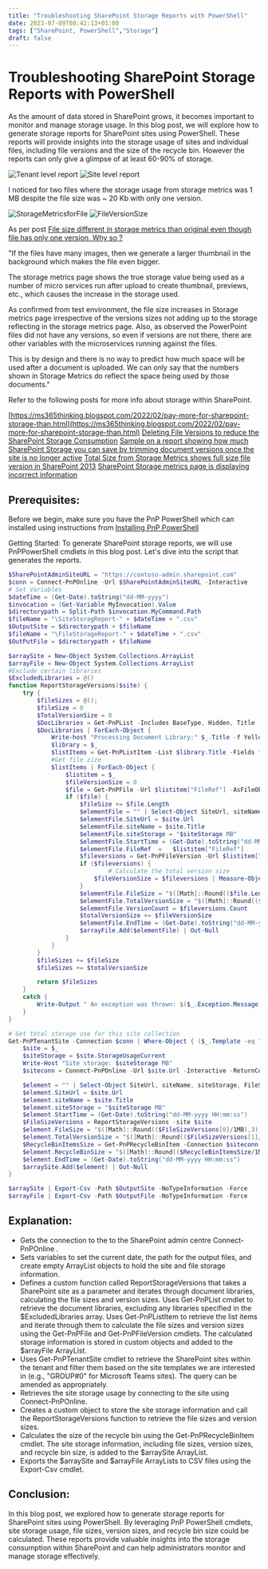 ```yaml
---
title: "Troubleshooting SharePoint Storage Reports with PowerShell"
date: 2023-07-09T08:42:13+01:00
tags: ["SharePoint, PowerShell","Storage"]
draft: false
---
```


# Troubleshooting SharePoint Storage Reports with PowerShell

As the amount of data stored in SharePoint grows, it becomes important to monitor and manage storage usage. In this blog post, we will explore how to generate storage reports for SharePoint sites using PowerShell. These reports will provide insights into the storage usage of sites and individual files, including file versions and the size of the recycle bin. However the reports can only give a glimpse of at least 60-90% of storage.

![Tenant level report](../images/storage-breakdown-report/Preview_Site.png)
![Site level report](../images/storage-breakdown-report/Preview_File.png)

I noticed for two files where the storage usage from storage metrics was 1 MB despite the file size was ~ 20 Kb with only one version.

![StorageMetricsforFile](../images/storage-breakdown-report/StorageMetricsforFile.png)
![FileVersionSize](../images/storage-breakdown-report/FileVersionSize.png)

As per post [File size different in storage metrics than original even though file has only one version. Why so ?](https://answers.microsoft.com/en-us/msoffice/forum/all/file-size-different-in-storage-metrics-than/1e1a9300-5668-4aba-bc46-7c64c98cdbaf)

"If the files have many images, then we generate a larger thumbnail in the background which makes the file even bigger.

The storage metrics page shows the true storage value being used as a number of micro services run after upload to create thumbnail, previews, etc., which causes the increase in the storage used.

As confirmed from test environment, the file size increases in Storage metrics page irrespective of the versions sizes not adding up to the storage reflecting in the storage metrics page. 
Also, as observed the PowerPoint files did not have any versions, so even if versions are not there, there are other variables with the microservices running against the files.

This is by design and there is no way to predict how much space will be used after a document is uploaded. We can only say that the numbers shown in Storage Metrics do reflect the space being used by those documents."

Refer to the following posts for more info about storage within SharePoint.

[https://ms365thinking.blogspot.com/2022/02/pay-more-for-sharepoint-storage-than.html](https://ms365thinking.blogspot.com/2022/02/pay-more-for-sharepoint-storage-than.html)
[Deleting File Versions to reduce the SharePoint Storage Consumption](https://ms365thinking.blogspot.com/2023/05/deleting-file-versions-to-reduce.html)
[Sample on a report showing how much SharePoint Storage you can save by trimming document versions once the site is no longer active](https://pnp.github.io/script-samples/spo-generate-sp-storage-savings-report/README.html?tabs=pnpps)
[Total Size from Storage Metrics shows full size file version in SharePoint 2013](https://learn.microsoft.com/en-us/sharepoint/troubleshoot/administration/total-size-shows-full-size-file-version)
[SharePoint Storage metrics page is displaying incorrect information](https://answers.microsoft.com/en-us/msoffice/forum/all/sharepoint-storage-metrics-page-is-displaying/9ba4977e-6ad8-4298-8ece-621dfa6f0ae1)


## Prerequisites:
Before we begin, make sure you have the PnP PowerShell which can installed using instructions from [Installing PnP PowerShell](https://pnp.github.io/powershell/articles/installation.html)

Getting Started:
To generate SharePoint storage reports, we will use PnPPowerShell cmdlets in this blog post. Let's dive into the script that generates the reports.

```PowerShell
$SharePointAdminSiteURL = "https://contoso-admin.sharepoint.com"
$conn = Connect-PnPOnline -Url $SharePointAdminSiteURL -Interactive
# Set Variables
$dateTime = (Get-Date).toString("dd-MM-yyyy")
$invocation = (Get-Variable MyInvocation).Value
$directorypath = Split-Path $invocation.MyCommand.Path
$fileName = "\SiteStoragReport-" + $dateTime + ".csv"
$OutputSite = $directorypath + $fileName
$fileName = "\FileStorageReport-" + $dateTime + ".csv"
$OutPutFile = $directorypath + $fileName

$arraySite = New-Object System.Collections.ArrayList
$arrayFile = New-Object System.Collections.ArrayList
#Exclude certain libraries
$ExcludedLibraries = @()
function ReportStorageVersions($site) {
    try {
        $fileSizes = @(); 
        $fileSize = 0 
        $TotalVersionSize = 0
        $DocLibraries = Get-PnPList -Includes BaseType, Hidden, Title -Connection $siteconn | Where-Object { $_.BaseType -eq "DocumentLibrary" -and $_.Hidden -eq $False -and $_.Title -notin $ExcludedLibraries }
        $DocLibraries | ForEach-Object {
            Write-host "Processing Document Library:" $_.Title -f Yellow
            $library = $_
            $listItems = Get-PnPListItem -List $library.Title -Fields "ID" -PageSize 1000 -Connection $siteconn
            #Get file zize
            $listItems | ForEach-Object {
                $listitem = $_
                $fileVersionSize = 0
                $file = Get-PnPFile -Url $listitem["FileRef"] -AsFileObject -ErrorAction SilentlyContinue -Connection $siteconn  
                if ($file) {
                    $fileSize += $file.Length          
                    $elementFile = "" | Select-Object SiteUrl, siteName, siteStorage, FileRef,FileSize,TotalVersionSize,VersionCount,StartTime, EndTime
                    $elementFile.SiteUrl = $site.Url
                    $elementFile.siteName = $site.Title
                    $elementFile.siteStorage = "$siteStorage MB"
                    $elementFile.StartTime = (Get-Date).toString("dd-MM-yyyy HH:mm:ss")
                    $elementFile.FileRef  =   $listitem["FileRef"]
                    $fileversions = Get-PnPFileVersion -Url $listitem["FileRef"] -Connection $siteconn
                    if ($fileversions) {
                            # Calculate the total version size
                        $fileVersionSize = $fileversions | Measure-Object -Property Size -Sum | Select-Object -ExpandProperty Sum                                                   
                    }
                    $elementFile.FileSize = "$([Math]::Round(($file.Length/1MB),3)) MB" 
                    $elementFile.TotalVersionSize = "$([Math]::Round(($fileVersionSize/1MB),3)) MB"
                    $elementFile.VersionCount = $fileversions.Count
                    $totalVersionSize += $fileVersionSize
                    $elementFile.EndTime = (Get-Date).toString("dd-MM-yyyy HH:mm:ss")
                    $arrayFile.Add($elementFile) | Out-Null 
                }        
            }
        }
        $fileSizes += $fileSize
        $fileSizes += $totalVersionSize   

        return $fileSizes
    }
    catch {
        Write-Output " An exception was thrown: $($_.Exception.Message)" -ForegroundColor Red
    } 
}

# Get total storage use for this site collection
Get-PnPTenantSite -Connection $conn | Where-Object { ($_.Template -eq "GROUP#0" -or $_.Template -eq "SITEPAGEPUBLISHING#0")} | ForEach-Object {
    $site = $_
    $siteStorage = $site.StorageUsageCurrent
    Write-Host "Site storage: $siteStorage MB"
    $siteconn = Connect-PnPOnline -Url $site.Url -Interactive -ReturnConnection

    $element = "" | Select-Object SiteUrl, siteName, siteStorage, FileSize, StartTime,TotalVersionSize, RecycleBinSize,EndTime
    $element.SiteUrl = $site.Url
    $element.siteName = $site.Title
    $element.siteStorage = "$siteStorage MB"
    $element.StartTime = (Get-Date).toString("dd-MM-yyyy HH:mm:ss")
    $FileSizeVersions = ReportStorageVersions -site $site
    $element.FileSize = "$([Math]::Round(($FileSizeVersions[0]/1MB),3)) MB" 
    $element.TotalVersionSize = "$([Math]::Round(($FileSizeVersions[1]/1MB),3)) MB"
    $RecycleBinItemsSize = Get-PnPRecycleBinItem -Connection $siteconn | Measure-Object -Property Size -Sum | Select-Object -ExpandProperty Sum
    $element.RecycleBinSize = "$([Math]::Round(($RecycleBinItemsSize/1MB),3)) MB"
    $element.EndTime = (Get-Date).toString("dd-MM-yyyy HH:mm:ss")
    $arraySite.Add($element) | Out-Null 
}  

$arraySite | Export-Csv -Path $OutputSite -NoTypeInformation -Force 
$arrayFile | Export-Csv -Path $OutputFile -NoTypeInformation -Force

```

## Explanation:

- Gets the connection to the to the SharePoint admin centre Connect-PnPOnline .
- Sets variables to set the current date, the path for the output files, and create empty ArrayList objects to hold the site and file storage information.
- Defines a custom function called ReportStorageVersions that takes a SharePoint site as a parameter and iterates through document libraries, calculating the file sizes and version sizes.
    Uses Get-PnPList cmdlet to retrieve the document libraries, excluding any libraries specified in the $ExcludedLibraries array.
    Uses Get-PnPListItem to retrieve the list items and iterate through them to calculate the file sizes and version sizes using the Get-PnPFile and Get-PnPFileVersion cmdlets.
    The calculated storage information is stored in custom objects and added to the $arrayFile ArrayList.
- Uses Get-PnPTenantSite cmdlet to retrieve the SharePoint sites within the tenant and filter them based on the site templates we are interested in (e.g., "GROUP#0" for Microsoft Teams sites). The query can be amended as appropriately.
- Retrieves the site storage usage by connecting to the site using Connect-PnPOnline.
- Creates a custom object to store the site storage information and call the ReportStorageVersions function to retrieve the file sizes and version sizes.
- Calculates the size of the recycle bin using the Get-PnPRecycleBinItem cmdlet. The site storage information, including file sizes, version sizes, and recycle bin size, is added to the $arraySite ArrayList.
- Exports the $arraySite and $arrayFile ArrayLists to CSV files using the Export-Csv cmdlet.

## Conclusion:

In this blog post, we explored how to generate storage reports for SharePoint sites using PowerShell. By leveraging PnP PowerShell cmdlets, site storage usage, file sizes, version sizes, and recycle bin size could be calculated. These reports provide valuable insights into the storage consumption within SharePoint and can help administrators monitor and manage storage effectively. 